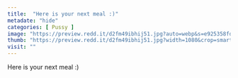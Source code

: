 ```yaml
---
title:  "Here is your next meal :)"
metadate: "hide"
categories: [ Pussy ]
image: "https://preview.redd.it/d2fm49ibhij51.jpg?auto=webp&s=e925358fd27619d00b7e54460e224e57fdba9aa1"
thumb: "https://preview.redd.it/d2fm49ibhij51.jpg?width=1080&crop=smart&auto=webp&s=5dfc8eb8ee9b428371b737566f09585b0065dd60"
visit: ""
---
```

Here is your next meal :)
